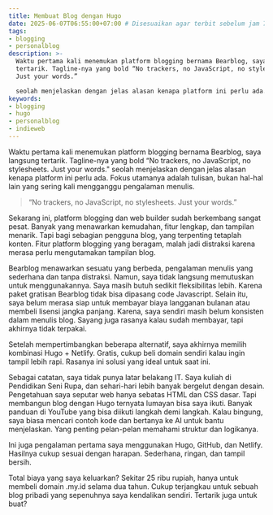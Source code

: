 ```yaml
---
title: Membuat Blog dengan Hugo
date: 2025-06-07T06:55:00+07:00 # Disesuaikan agar terbit sebelum jam 7 pagi WIB
tags:
- blogging
- personalblog
description: >-
  Waktu pertama kali menemukan platform blogging bernama Bearblog, saya langsung
  tertarik. Tagline-nya yang bold “No trackers, no JavaScript, no stylesheets.
  Just your words.”

  seolah menjelaskan dengan jelas alasan kenapa platform ini perlu ada. Fokus utamanya adalah tulisan, bukan hal-hal lain yang sering kali mengganggu pengalaman menulis.
keywords:
- blogging
- hugo
- personalblog
- indieweb
---
```

Waktu pertama kali menemukan platform blogging bernama Bearblog, saya langsung tertarik. Tagline-nya yang bold “No trackers, no JavaScript, no stylesheets. Just your words."
seolah menjelaskan dengan jelas alasan kenapa platform ini perlu ada. Fokus utamanya adalah tulisan, bukan hal-hal lain yang sering kali mengganggu pengalaman menulis.

> “No trackers, no JavaScript, no stylesheets. Just your words.”

Sekarang ini, platform blogging dan web builder sudah berkembang sangat pesat. Banyak yang menawarkan kemudahan, fitur lengkap, dan tampilan menarik. Tapi bagi sebagian pengguna blog, yang terpenting tetaplah konten. Fitur platform blogging yang beragam, malah jadi distraksi karena merasa perlu mengutamakan tampilan blog.

Bearblog menawarkan sesuatu yang berbeda, pengalaman menulis yang sederhana dan tanpa distraksi. Namun, saya tidak langsung memutuskan untuk menggunakannya. Saya masih butuh sedikit fleksibilitas lebih. Karena paket gratisan Bearblog tidak bisa dipasang code Javascript.
Selain itu, saya belum merasa siap untuk membayar biaya langganan bulanan atau membeli lisensi jangka panjang. Karena, saya sendiri masih belum konsisten dalam menulis blog. Sayang juga rasanya kalau sudah membayar, tapi akhirnya tidak terpakai.

Setelah mempertimbangkan beberapa alternatif, saya akhirnya memilih kombinasi Hugo + Netlify. Gratis, cukup beli domain sendiri kalau ingin tampil lebih rapi. Rasanya ini solusi yang ideal untuk saat ini.

Sebagai catatan, saya tidak punya latar belakang IT. Saya kuliah di Pendidikan Seni Rupa, dan sehari-hari lebih banyak bergelut dengan desain. Pengetahuan saya seputar web hanya sebatas HTML dan CSS dasar. Tapi membangun blog dengan Hugo ternyata lumayan bisa saya ikuti. Banyak panduan di YouTube yang bisa diikuti langkah demi langkah. Kalau bingung, saya biasa mencari contoh kode dan bertanya ke AI untuk bantu menjelaskan. Yang penting pelan-pelan memahami struktur dan logikanya.

Ini juga pengalaman pertama saya menggunakan Hugo, GitHub, dan Netlify. Hasilnya cukup sesuai dengan harapan. Sederhana, ringan, dan tampil bersih.

Total biaya yang saya keluarkan? Sekitar 25 ribu rupiah, hanya untuk membeli domain .my.id selama dua tahun. Cukup terjangkau untuk sebuah blog pribadi yang sepenuhnya saya kendalikan sendiri. Tertarik juga untuk buat?
